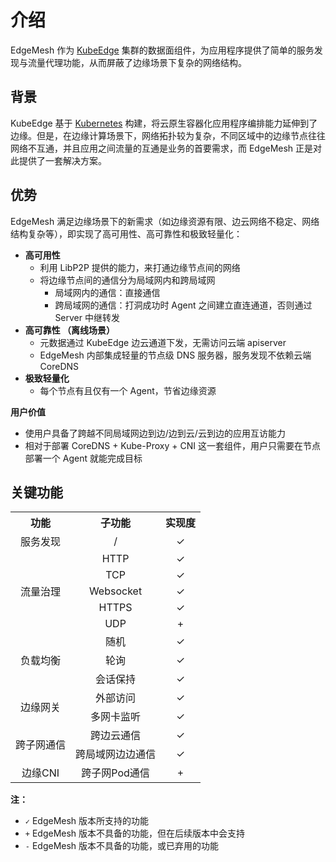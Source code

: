 # 介绍

EdgeMesh 作为 [KubeEdge](https://github.com/kubeedge/kubeedge) 集群的数据面组件，为应用程序提供了简单的服务发现与流量代理功能，从而屏蔽了边缘场景下复杂的网络结构。

## 背景

KubeEdge 基于 [Kubernetes](https://github.com/kubernetes/kubernetes) 构建，将云原生容器化应用程序编排能力延伸到了边缘。但是，在边缘计算场景下，网络拓扑较为复杂，不同区域中的边缘节点往往网络不互通，并且应用之间流量的互通是业务的首要需求，而 EdgeMesh 正是对此提供了一套解决方案。

## 优势

EdgeMesh 满足边缘场景下的新需求（如边缘资源有限、边云网络不稳定、网络结构复杂等），即实现了高可用性、高可靠性和极致轻量化：

- **高可用性**
  - 利用 LibP2P 提供的能力，来打通边缘节点间的网络
  - 将边缘节点间的通信分为局域网内和跨局域网
    - 局域网内的通信：直接通信
    - 跨局域网的通信：打洞成功时 Agent 之间建立直连通道，否则通过 Server 中继转发
- **高可靠性 （离线场景）**
  - 元数据通过 KubeEdge 边云通道下发，无需访问云端 apiserver
  - EdgeMesh 内部集成轻量的节点级 DNS 服务器，服务发现不依赖云端 CoreDNS
- **极致轻量化**
  - 每个节点有且仅有一个 Agent，节省边缘资源

**用户价值**

- 使用户具备了跨越不同局域网边到边/边到云/云到边的应用互访能力
- 相对于部署 CoreDNS + Kube-Proxy + CNI 这一套组件，用户只需要在节点部署一个 Agent 就能完成目标

## 关键功能

<table align="center">
  <tr>
    <th align="center">功能</th>
    <th align="center">子功能</th>
    <th align="center">实现度</th>
  </tr>
  <tr>
    <td align="center">服务发现</td>
    <td align="center">/</td>
    <td align="center">✓</td>
  </tr>
  <tr>
    <td rowspan="5" align="center">流量治理</td>
    <td align="center">HTTP</td>
    <td align="center">✓</td>
  </tr>
  <tr>
    <td align="center">TCP</td>
    <td align="center">✓</td>
  </tr>
  <tr>
    <td align="center">Websocket</td>
    <td align="center">✓</td>
  </tr>
  <tr>
    <td align="center">HTTPS</td>
    <td align="center">✓</td>
  </tr>
  <tr>
    <td align="center">UDP</td>
    <td align="center">+</td>
  </tr>
  <tr>
    <td rowspan="3" align="center">负载均衡</td>
    <td align="center">随机</td>
    <td align="center">✓</td>
  </tr>
  <tr>
    <td align="center">轮询</td>
    <td align="center">✓</td>
  </tr>
  <tr>
    <td align="center">会话保持</td>
    <td align="center">✓</td>
  </tr>
  <tr>
    <td rowspan="2" align="center">边缘网关</td>
    <td align="center">外部访问</td>
    <td align="center">✓</td>
  </tr>
  <tr>
    <td align="center">多网卡监听</td>
    <td align="center">✓</td>
  </tr>
  <tr>
    <td rowspan="2" align="center">跨子网通信</td>
    <td align="center">跨边云通信</td>
    <td align="center">✓</td>
  </tr>
  <tr>
    <td align="center">跨局域网边边通信</td>
    <td align="center">✓</td>
  </tr>
  <tr>
    <td align="center">边缘CNI</td>
    <td align="center">跨子网Pod通信</td>
    <td align="center">+</td>
  </tr>
</table>

**注：**

- `✓` EdgeMesh 版本所支持的功能
- `+` EdgeMesh 版本不具备的功能，但在后续版本中会支持
- `-` EdgeMesh 版本不具备的功能，或已弃用的功能
